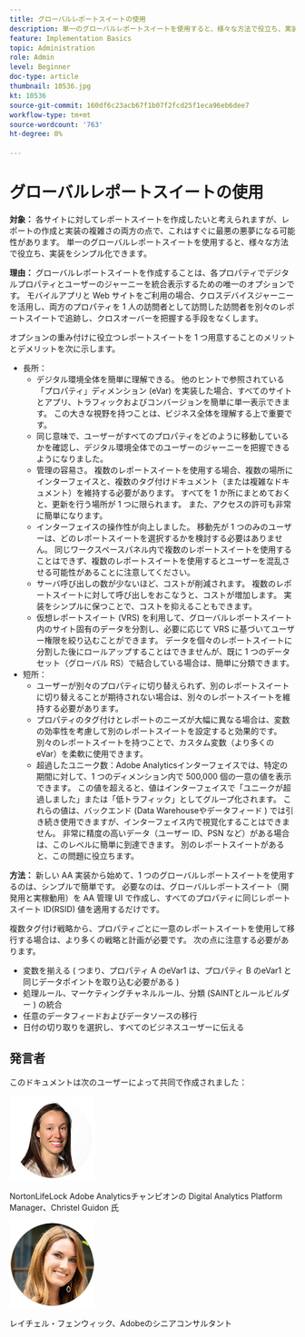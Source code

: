 ```yaml
---
title: グローバルレポートスイートの使用
description: 単一のグローバルレポートスイートを使用すると、様々な方法で役立ち、実装をシンプル化できます。
feature: Implementation Basics
topic: Administration
role: Admin
level: Beginner
doc-type: article
thumbnail: 10536.jpg
kt: 10536
source-git-commit: 160df6c23acb67f1b07f2fcd25f1eca96eb6dee7
workflow-type: tm+mt
source-wordcount: '763'
ht-degree: 0%

---
```



# グローバルレポートスイートの使用

**対象：** 各サイトに対してレポートスイートを作成したいと考えられますが、レポートの作成と実装の複雑さの両方の点で、これはすぐに最悪の悪夢になる可能性があります。 単一のグローバルレポートスイートを使用すると、様々な方法で役立ち、実装をシンプル化できます。

**理由：** グローバルレポートスイートを作成することは、各プロパティでデジタルプロパティとユーザーのジャーニーを統合表示するための唯一のオプションです。 モバイルアプリと Web サイトをご利用の場合、クロスデバイスジャーニーを活用し、両方のプロパティを 1 人の訪問者として訪問した訪問者を別々のレポートスイートで追跡し、クロスオーバーを把握する手段をなくします。

オプションの重み付けに役立つレポートスイートを 1 つ用意することのメリットとデメリットを次に示します。

* 長所：
   * デジタル環境全体を簡単に理解できる。 他のヒントで参照されている「プロパティ」ディメンション (eVar) を実装した場合、すべてのサイトとアプリ、トラフィックおよびコンバージョンを簡単に単一表示できます。 この大きな視野を持つことは、ビジネス全体を理解する上で重要です。
   * 同じ意味で、ユーザーがすべてのプロパティをどのように移動しているかを確認し、デジタル環境全体でのユーザーのジャーニーを把握できるようになりました。
   * 管理の容易さ。 複数のレポートスイートを使用する場合、複数の場所にインターフェイスと、複数のタグ付けドキュメント（または複雑なドキュメント）を維持する必要があります。 すべてを 1 か所にまとめておくと、更新を行う場所が 1 つに限られます。 また、アクセスの許可も非常に簡単になります。
   * インターフェイスの操作性が向上しました。 移動先が 1 つのみのユーザーは、どのレポートスイートを選択するかを検討する必要はありません。 同じワークスペースパネル内で複数のレポートスイートを使用することはできず、複数のレポートスイートを使用するとユーザーを混乱させる可能性があることに注意してください。
   * サーバ呼び出しの数が少ないほど、コストが削減されます。 複数のレポートスイートに対して呼び出しをおこなうと、コストが増加します。 実装をシンプルに保つことで、コストを抑えることもできます。
   * 仮想レポートスイート (VRS) を利用して、グローバルレポートスイート内のサイト固有のデータを分割し、必要に応じて VRS に基づいてユーザー権限を絞り込むことができます。 データを個々のレポートスイートに分割した後にロールアップすることはできませんが、既に 1 つのデータセット（グローバル RS）で結合している場合は、簡単に分類できます。
* 短所：
   * ユーザーが別々のプロパティに切り替えられず、別のレポートスイートに切り替えることが期待されない場合は、別々のレポートスイートを維持する必要があります。
   * プロパティのタグ付けとレポートのニーズが大幅に異なる場合は、変数の効率性を考慮して別のレポートスイートを設定すると効果的です。 別々のレポートスイートを持つことで、カスタム変数（より多くの eVar）を柔軟に使用できます。
   * 超過したユニーク数：Adobe Analyticsインターフェイスでは、特定の期間に対して、1 つのディメンション内で 500,000 個の一意の値を表示できます。 この値を超えると、値はインターフェイスで「ユニークが超過しました」または「低トラフィック」としてグループ化されます。 これらの値は、バックエンド (Data Warehouseやデータフィード ) では引き続き使用できますが、インターフェイス内で視覚化することはできません。 非常に精度の高いデータ（ユーザー ID、PSN など）がある場合は、このレベルに簡単に到達できます。 別のレポートスイートがあると、この問題に役立ちます。

**方法：** 新しい AA 実装から始めて、1 つのグローバルレポートスイートを使用するのは、シンプルで簡単です。 必要なのは、グローバルレポートスイート（開発用と実稼動用）を AA 管理 UI で作成し、すべてのプロパティに同じレポートスイート ID(RSID) 値を適用するだけです。

複数タグ付け戦略から、プロパティごとに一意のレポートスイートを使用して移行する場合は、より多くの戦略と計画が必要です。 次の点に注意する必要があります。

* 変数を揃える ( つまり、プロパティ A のeVar1 は、プロパティ B のeVar1 と同じデータポイントを取り込む必要がある )
* 処理ルール、マーケティングチャネルルール、分類 (SAINTとルールビルダー ) の統合
* 任意のデータフィードおよびデータソースの移行
* 日付の切り取りを選択し、すべてのビジネスユーザーに伝える

## 発言者

このドキュメントは次のユーザーによって共同で作成されました：

![Christel Guidon](assets/Christel-Headshot-150.png)

NortonLifeLock Adobe Analyticsチャンピオンの Digital Analytics Platform Manager、Christel Guidon 氏

![レイチェルフェンウィック](assets/Rachel-Fenwick-150.png)

レイチェル・フェンウィック、Adobeのシニアコンサルタント
